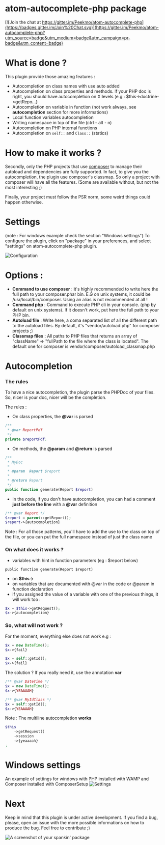 # atom-autocomplete-php package

[![Join the chat at https://gitter.im/Peekmo/atom-autocomplete-php](https://badges.gitter.im/Join%20Chat.svg)](https://gitter.im/Peekmo/atom-autocomplete-php?utm_source=badge&utm_medium=badge&utm_campaign=pr-badge&utm_content=badge)

# What is done ?

This plugin provide those amazing features :
- Autocompletion on class names with use auto added
- Autocompletion on class properties and methods. If your PHP doc is right, you should have autocompletion on X levels (e.g : $this->doctrine->getRepo...)
- Autocompletion on variable in function (not work always, see **autocompletion** section for more informations)
- Local function variables autocompletion
- Writing namespace in top of the file (ctrl - alt - n)
- Autocompletion on PHP internal functions
- Autocompletion on ```self::``` and ```Class::``` (statics)

# How to make it works ?

Secondly, only the PHP projects that use [composer](https://getcomposer.org/) to manage their autoload and dependencies are fully supported. In fact, to give you the autocompletion, the plugin use composer's classmap. So only a project with composer will have all the features. (Some are available without, but not the most interesting ;)

Finally, your project must follow the PSR norm, some weird things could happen otherwise.

# Settings

(note : For windows example check the section "Windows settings")
To configure the plugin, click on "package" in your preferences, and select "settings" on atom-autocomplete-php plugin.

![Configuration](http://i.imgur.com/LYBcaHE.png)

# Options :
- **Command to use composer** : it's highly recommended to write here the full path to your composer.phar bin. E.G on unix systems, it could be /usr/local/bin/composer. Using an alias is not recommended at all !
- **Command php** : Command to execute PHP cli in your console. (php by default on unix systems). If it doesn't work, put here the full path to your PHP bin.
- **Autoload file** : Write here, a coma separated list of all the different path to the autoload files. By default, it's "vendor/autoload.php" for composer projects ;)
- **Classmap files** : All paths to PHP files that returns an array of "className" => "fullPath to the file where the class is located". The default one for composer is vendor/composer/autoload_classmap.php

# Autocompletion

### The rules
To have a nice autocompletion, the plugin parse the PHPDoc of your files. So, nicer is your doc, nicer will be the completion.

The rules :
- On class properties, the **@var** is parsed
```php
/**
 * @var ReportPdf
 */
private $reportPdf;
```

- On methods, the **@param** and **@return** is parsed
```php
/**
 * MyDoc
 *
 * @param  Report $report
 *
 * @return Report
 */
public function generate(Report $report)
```

- In the code, if you don't have autocompletion, you can had a comment **just before the line** with a **@var** definition
```php
/** @var Report */
$report = parent::getReport();
$report->{autocompletion}
```

Note : For all those patterns, you'll have to add the use to the class on top of the file, or you can put the full namespace instead of just the class name

### On what does it works ?

- variables with hint in function parameters (eg : $report below)
```
public function generate(Report $report)
```
- on **$this->**
- on variables that are documented with @var in the code or @param in function declaration
- if you assigned the value of a variable with one of the previous things, it will work too :

```php
$x = $this->getRequest();
$x->{autocompletion}
```

### So, what will not work ?

For the moment, everything else does not work e.g :
```php
$x = new DateTime();
$x->{fail}

$x = self::getId();
$x->{fail}
```

The solution ? If you really need it, use the annotation **var**
```php
/** @var DateTime */
$x = new DateTime();
$x->{YEAAAAH}

/** @var MyIdClass */
$x = self::getId();
$x->{YEAAAAH}
```

Note : The multiline autocompletion **works**
```php
$this
    ->getRequest()
    ->session
    ->{yeaaaah}
;
```

# Windows settings
An example of settings for windows with PHP installed with WAMP and Composer installed with ComposerSetup
![Settings](http://i.imgur.com/hY5ypG2.png)

# Next

Keep in mind that this plugin is under active development. If you find a bug, please, open an issue with the more possible informations on how to produce the bug.
Feel free to contribute ;)

![A screenshot of your spankin' package](https://f.cloud.github.com/assets/69169/2290250/c35d867a-a017-11e3-86be-cd7c5bf3ff9b.gif)
